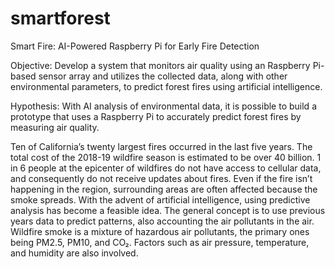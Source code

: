 # smartforest
Smart Fire: AI-Powered Raspberry Pi for Early Fire Detection

Objective:
Develop a system that monitors air quality using an Raspberry Pi-based sensor array and utilizes the collected data, along with other environmental parameters, to predict forest fires using artificial intelligence.

Hypothesis:
With AI analysis of environmental data, it is possible to build a prototype that uses a Raspberry Pi to accurately predict forest fires by measuring air quality.

Ten of California’s twenty largest fires occurred in the last five years. The total cost of the 2018-19 wildfire season is estimated to be over 40 billion. 1 in 6 people at the epicenter of wildfires do not have access to cellular data, and consequently do not receive updates about fires. Even if the fire isn’t happening in the region, surrounding areas are often affected because the smoke spreads. With the advent of artificial intelligence, using predictive analysis has become a feasible idea. The general concept is to use previous years data to predict patterns, also accounting the air pollutants in the air. Wildfire smoke is a mixture of hazardous air pollutants, the primary ones being PM2.5, PM10, and CO₂. Factors such as air pressure, temperature, and humidity are also involved. 

